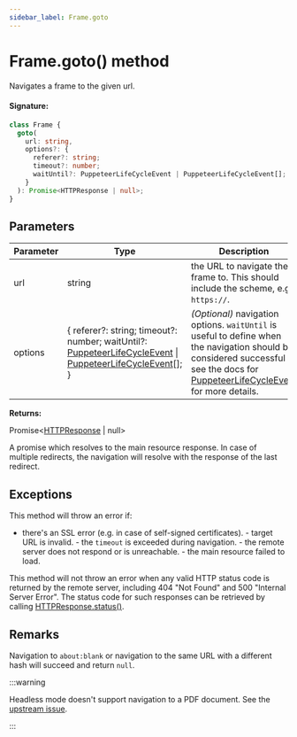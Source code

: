 ```yaml
---
sidebar_label: Frame.goto
---
```


# Frame.goto() method

Navigates a frame to the given url.

#### Signature:

```typescript
class Frame {
  goto(
    url: string,
    options?: {
      referer?: string;
      timeout?: number;
      waitUntil?: PuppeteerLifeCycleEvent | PuppeteerLifeCycleEvent[];
    }
  ): Promise<HTTPResponse | null>;
}
```

## Parameters

| Parameter | Type                                                                                                                                                                                            | Description                                                                                                                                                                                                                                 |
| --------- | ----------------------------------------------------------------------------------------------------------------------------------------------------------------------------------------------- | ------------------------------------------------------------------------------------------------------------------------------------------------------------------------------------------------------------------------------------------- |
| url       | string                                                                                                                                                                                          | the URL to navigate the frame to. This should include the scheme, e.g. <code>https://</code>.                                                                                                                                               |
| options   | { referer?: string; timeout?: number; waitUntil?: [PuppeteerLifeCycleEvent](./puppeteer.puppeteerlifecycleevent.md) \| [PuppeteerLifeCycleEvent](./puppeteer.puppeteerlifecycleevent.md)\[\]; } | <i>(Optional)</i> navigation options. <code>waitUntil</code> is useful to define when the navigation should be considered successful - see the docs for [PuppeteerLifeCycleEvent](./puppeteer.puppeteerlifecycleevent.md) for more details. |

**Returns:**

Promise&lt;[HTTPResponse](./puppeteer.httpresponse.md) \| null&gt;

A promise which resolves to the main resource response. In case of multiple redirects, the navigation will resolve with the response of the last redirect.

## Exceptions

This method will throw an error if:

- there's an SSL error (e.g. in case of self-signed certificates). - target URL is invalid. - the `timeout` is exceeded during navigation. - the remote server does not respond or is unreachable. - the main resource failed to load.

This method will not throw an error when any valid HTTP status code is returned by the remote server, including 404 "Not Found" and 500 "Internal Server Error". The status code for such responses can be retrieved by calling [HTTPResponse.status()](./puppeteer.httpresponse.status.md).

## Remarks

Navigation to `about:blank` or navigation to the same URL with a different hash will succeed and return `null`.

:::warning

Headless mode doesn't support navigation to a PDF document. See the [upstream issue](https://bugs.chromium.org/p/chromium/issues/detail?id=761295).

:::
